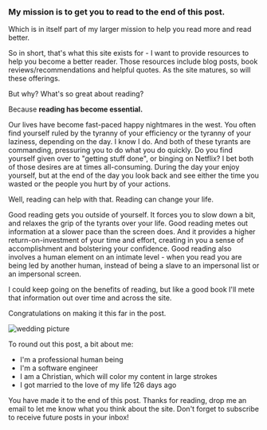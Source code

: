 ### My mission is to get you to read to the end of this post. ###

Which is in itself part of my larger mission to help you read more and read better.

So in short, that's what this site exists for - I want to provide resources to help you become a better reader. Those resources include blog posts, book reviews/recommendations and helpful quotes. As the site matures, so will these offerings.

But why? What's so great about reading?

Because __reading has become essential.__

Our lives have become fast-paced happy nightmares in the west. You often find yourself ruled by the tyranny of your efficiency or the tyranny of your laziness, depending on the day. I know I do. And both of these tyrants are commanding, pressuring you to do what you do quickly. Do you find yourself given over to "getting stuff done", or binging on Netflix? I bet both of those desires are at times all-consuming. During the day your enjoy yourself, but at the end of the day you look back and see either the time you wasted or the people you hurt by of your actions.

Well, reading can help with that. Reading can change your life.

Good reading gets you outside of yourself. It forces you to slow down a bit, and relaxes the grip of the tyrants over your life. Good reading metes out information at a slower pace than the screen does. And it provides a higher return-on-investment of your time and effort, creating in you a sense of accomplishment and bolstering your confidence. Good reading also involves a human element on an intimate level - when you read you are being led by another human, instead of being a slave to an impersonal list or an impersonal screen.

I could keep going on the benefits of reading, but like a good book I'll mete that information out over time and across the site.

Congratulations on making it this far in the post.

<div class="postImageContainer"><img src="/wedding.jpg" class="nonMovingPostimage" alt="wedding picture" title="I know, I know... my tie isn't straight"></div>

To round out this post, a bit about me:
* I'm a professional human being
* I'm a software engineer
* I am a Christian, which will color my content in large strokes
* I got married to the love of my life 126 days ago

You have made it to the end of this post. Thanks for reading, drop me an email to let me know what you think about the site. Don't forget to subscribe to receive future posts in your inbox!
